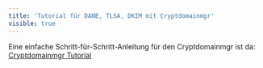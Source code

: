 ```yaml
---
title: 'Tutorial für DANE, TLSA, DKIM mit Cryptdomainmgr'
visible: true
---
```


Eine einfache Schritt-für-Schritt-Anleitung für den Cryptdomainmgr ist da: [Cryptdomainmgr Tutorial](/de/offene-software/cryptdomainmgr)